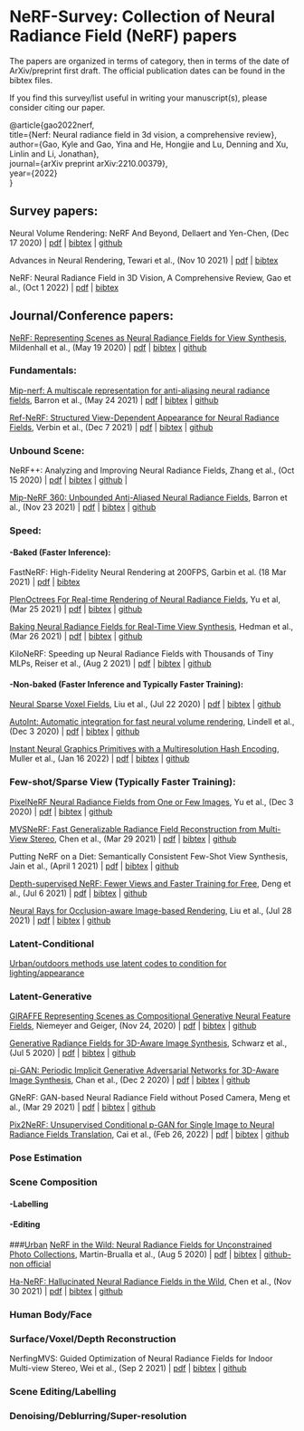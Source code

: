 # NeRF-Survey: Collection of Neural Radiance Field (NeRF) papers


The papers are organized in terms of category, then in terms of the date of ArXiv/preprint first draft. The official publication dates can be found in the bibtex files. 

If you find this survey/list useful in writing your manuscript(s), please consider citing our paper. 

@article{gao2022nerf,<br>
  title={Nerf: Neural radiance field in 3d vision, a comprehensive review},<br>
  author={Gao, Kyle and Gao, Yina and He, Hongjie and Lu, Denning and Xu, Linlin and Li, Jonathan},<br>
  journal={arXiv preprint arXiv:2210.00379},<br>
  year={2022}<br>
}<br>


## Survey papers:

Neural Volume Rendering: NeRF And Beyond, Dellaert and Yen-Chen, (Dec 17 2020) | [pdf](https://arxiv.org/abs/2101.05204) | [bibtex](https://github.com/kyle-gao/NeRF-Survey/blob/main/Citations/dellaert2020neural) | [github](https://github.com/yenchenlin/awesome-NeRF)

Advances in Neural Rendering, Tewari et al., (Nov 10 2021) | [pdf](https://arxiv.org/abs/2111.05849) | [bibtex](https://github.com/kyle-gao/NeRF-Survey/blob/main/Citations/tewari2022advances)

NeRF: Neural Radiance Field in 3D Vision, A Comprehensive Review, Gao et al., (Oct 1 2022) | [pdf](https://arxiv.org/abs/2210.00379) | [bibtex](https://github.com/kyle-gao/NeRF-Survey/blob/main/Citations/gao2022nerf)

## Journal/Conference papers:

[NeRF: Representing Scenes as Neural Radiance Fields for View Synthesis](https://www.matthewtancik.com/nerf), Mildenhall et al., (May 19 2020) | [pdf](https://arxiv.org/abs/2003.08934) | [bibtex](https://github.com/kyle-gao/NeRF-Survey/blob/main/Citations/mildenhall2021nerf) | [github](https://github.com/bmild/nerf)

### Fundamentals:

[Mip-nerf: A multiscale representation for anti-aliasing neural radiance fields](https://jonbarron.info/mipnerf/), Barron et al., (May 24 2021) | [pdf](https://arxiv.org/abs/2103.13415) | [bibtex](https://github.com/kyle-gao/NeRF-Survey/blob/main/Citations/barron2021mip) | [github](https://github.com/google/mipnerf)

[Ref-NeRF: Structured View-Dependent Appearance for Neural Radiance Fields](https://dorverbin.github.io/refnerf/), Verbin et al., (Dec 7 2021) | [pdf](https://arxiv.org/abs/2112.03907) | [bibtex](https://github.com/kyle-gao/NeRF-Survey/blob/main/Citations/verbin2022ref) | [github](https://github.com/google-research/multinerf)

### Unbound Scene:
NeRF++: Analyzing and Improving Neural Radiance Fields, Zhang et al., (Oct 15 2020) | [pdf](https://arxiv.org/abs/2010.07492) | [bibtex](https://github.com/kyle-gao/NeRF-Survey/blob/main/Citations/zhang2020nerf%2B%2B) | [github](https://github.com/Kai-46/nerfplusplus) |

[Mip-NeRF 360: Unbounded Anti-Aliased Neural Radiance Fields](https://jonbarron.info/mipnerf360/), Barron et al., (Nov 23 2021) | [pdf](https://arxiv.org/abs/2111.12077) | [bibtex](https://github.com/kyle-gao/NeRF-Survey/blob/main/Citations/barron2022mip) | [github](https://github.com/google-research/multinerf)


### Speed:

#### -Baked (Faster Inference):

FastNeRF: High-Fidelity Neural Rendering at 200FPS, Garbin et al. (18 Mar 2021) | [pdf](https://arxiv.org/abs/2103.10380) | [bibtex](https://github.com/kyle-gao/NeRF-Survey/blob/main/Citations/garbin2021fastnerf)

[PlenOctrees For Real-time Rendering of Neural Radiance Fields](https://alexyu.net/plenoctrees/), Yu et al, (Mar 25 2021) | [pdf](https://arxiv.org/abs/2103.14024) | [bibtex](https://github.com/kyle-gao/NeRF-Survey/blob/main/Citations/yu2021plenoctrees) | [github](https://github.com/sxyu/plenoctree)

[Baking Neural Radiance Fields for Real-Time View Synthesis](https://phog.github.io/snerg/), Hedman et al., (Mar 26 2021) | [pdf](https://arxiv.org/abs/2103.14645) | [bibtex](https://github.com/kyle-gao/NeRF-Survey/blob/main/Citations/hedman2021baking) | [github](https://github.com/google-research/google-research/tree/master/snerg)

KiloNeRF: Speeding up Neural Radiance Fields with Thousands of Tiny MLPs, Reiser et al., (Aug 2 2021) | [pdf](https://arxiv.org/abs/2103.13744) | [bibtex](https://github.com/kyle-gao/NeRF-Survey/blob/main/Citations/reiser2021kilonerf) | [github](https://github.com/creiser/kilonerf)

#### -Non-baked (Faster Inference and Typically Faster Training):

[Neural Sparse Voxel Fields](https://lingjie0206.github.io/papers/NSVF/), Liu et al., (Jul 22 2020) | [pdf](https://arxiv.org/abs/2007.11571) | [bibtex](https://github.com/kyle-gao/NeRF-Survey/blob/main/Citations/liu2020neural) | [github](https://github.com/facebookresearch/NSVF)

[AutoInt: Automatic integration for fast neural volume rendering](https://davidlindell.com/publications/autoint), Lindell et al., (Dec 3 2020) | [pdf](https://arxiv.org/abs/2012.01714) | [bibtex](https://github.com/kyle-gao/NeRF-Survey/blob/main/Citations/lindell2021autoint) | [github](https://github.com/computational-imaging/automatic-integration)

[Instant Neural Graphics Primitives with a Multiresolution Hash Encoding](https://nvlabs.github.io/instant-ngp/), Muller et al., (Jan 16 2022) | [pdf](https://arxiv.org/abs/2201.05989) | [bibtex](https://github.com/kyle-gao/NeRF-Survey/blob/main/Citations/muller2022instant) | [github](https://github.com/NVlabs/instant-ngp)


### Few-shot/Sparse View (Typically Faster Training):
[PixelNeRF Neural Radiance Fields from One or Few Images](https://alexyu.net/pixelnerf/), Yu et al., (Dec 3 2020) | [pdf](https://arxiv.org/abs/2012.02190) | [bibtex](https://github.com/kyle-gao/NeRF-Survey/new/main/Citations/yu2021pixelnerf) | [github](https://github.com/sxyu/pixel-nerf)

[MVSNeRF: Fast Generalizable Radiance Field Reconstruction from Multi-View Stereo](https://apchenstu.github.io/mvsnerf/), Chen et al., (Mar 29 2021) | [pdf](https://arxiv.org/abs/2103.15595) | [bibtex](https://github.com/kyle-gao/NeRF-Survey/new/main/Citations/chen2021mvsnerf) | [github](https://github.com/apchenstu/mvsnerf)

Putting NeRF on a Diet: Semantically Consistent Few-Shot View Synthesis, Jain et al., (April 1 2021) | [pdf](https://arxiv.org/abs/2104.00677) | [bibtex](https://github.com/kyle-gao/NeRF-Survey/new/main/Citations/jain2021putting) | [github](https://github.com/ajayjain/DietNeRF)

[Depth-supervised NeRF: Fewer Views and Faster Training for Free](https://www.cs.cmu.edu/~dsnerf/), Deng et al., (Jul 6 2021) | [pdf](https://arxiv.org/abs/2107.02791) | [bibtex](https://github.com/kyle-gao/NeRF-Survey/new/main/Citations/deng2022depth) | [github](https://github.com/dunbar12138/DSNeRF)

[Neural Rays for Occlusion-aware Image-based Rendering](https://liuyuan-pal.github.io/NeuRay/), Liu et al., (Jul 28 2021) | [pdf](https://arxiv.org/abs/2107.13421) | [bibtex](https://github.com/kyle-gao/NeRF-Survey/new/main/Citations/liu2022neural) | [github](https://github.com/liuyuan-pal/NeuRay)



### Latent-Conditional 
[Urban/outdoors methods use latent codes to condition for lighting/appearance](https://github.com/kyle-gao/NeRF-Survey/edit/main/README.md)

### Latent-Generative
[GIRAFFE Representing Scenes as Compositional Generative Neural Feature Fields](https://m-niemeyer.github.io/project-pages/giraffe/index.html), Niemeyer and Geiger, (Nov 24, 2020) | [pdf](https://arxiv.org/abs/2011.12100) | [bibtex](https://github.com/kyle-gao/NeRF-Survey/new/main/Citations/niemeyer2021giraffe) | [github](https://github.com/autonomousvision/giraffe)

[Generative Radiance Fields for 3D-Aware Image Synthesis](https://autonomousvision.github.io/graf/), Schwarz et al., (Jul 5 2020) | [pdf](https://arxiv.org/abs/2007.02442) | [bibtex](https://github.com/kyle-gao/NeRF-Survey/blob/main/Citations/schwarz2020graf) | [github](https://github.com/autonomousvision/graf)

[pi-GAN: Periodic Implicit Generative Adversarial Networks for 3D-Aware Image Synthesis](https://marcoamonteiro.github.io/pi-GAN-website/), Chan et al., (Dec 2 2020) | [pdf](https://arxiv.org/abs/2012.00926) | [bibtex](https://github.com/kyle-gao/NeRF-Survey/new/main/Citations/chan2021pi) | [github](https://github.com/marcoamonteiro/pi-GAN)

GNeRF: GAN-based Neural Radiance Field without Posed Camera, Meng et al., (Mar 29 2021) | [pdf](https://arxiv.org/abs/2103.15606) | [bibtex](https://github.com/kyle-gao/NeRF-Survey/new/main/Citations/meng2021gnerf) | [github](https://github.com/quan-meng/gnerf)

[Pix2NeRF: Unsupervised Conditional p-GAN for Single Image to Neural Radiance Fields Translation](https://vas.mpi-inf.mpg.de/pix2nerf/), Cai et al., (Feb 26, 2022) | [pdf](https://arxiv.org/abs/2202.13162) | [bibtex](https://github.com/kyle-gao/NeRF-Survey/new/main/Citations/cai2022pix2nerf) | [github](https://github.com/primecai/Pix2NeRF)



### Pose Estimation

### Scene Composition

#### -Labelling

#### -Editing



###[Urban](#Urban)
[NeRF in the Wild: Neural Radiance Fields for Unconstrained Photo Collections](https://nerf-w.github.io/), Martin-Brualla et al., (Aug 5 2020) | [pdf](https://arxiv.org/abs/2008.02268) | [bibtex](https://github.com/kyle-gao/NeRF-Survey/blob/main/Citations/martin2021nerf) | [github-non official](https://github.com/kwea123/nerf_pl)

[Ha-NeRF: Hallucinated Neural Radiance Fields in the Wild](https://rover-xingyu.github.io/Ha-NeRF/), Chen et al., (Nov 30 2021) | [pdf](https://arxiv.org/abs/2111.15246) | [bibtex](https://github.com/kyle-gao/NeRF-Survey/new/main/Citations/chen2022hallucinated) | [github](https://github.com/rover-xingyu/Ha-NeRF)

### Human Body/Face

### Surface/Voxel/Depth Reconstruction

NerfingMVS: Guided Optimization of Neural Radiance Fields for Indoor Multi-view Stereo, Wei et al., (Sep 2 2021) | [pdf](https://arxiv.org/abs/2109.01129) | [bibtex](https://github.com/kyle-gao/NeRF-Survey/blob/main/Citations/wei2021nerfingmvs) | [github](https://github.com/weiyithu/NerfingMVS)

### Scene Editing/Labelling

### Denoising/Deblurring/Super-resolution

